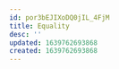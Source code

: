 ```yaml
---
id: por3bEJIXoDQ0jIL_4FjM
title: Equality
desc: ''
updated: 1639762693868
created: 1639762693868
---
```



